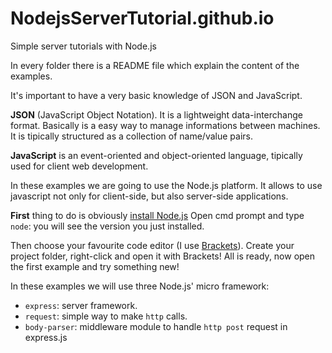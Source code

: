 # NodejsServerTutorial.github.io
Simple server tutorials with Node.js

In every folder there is a README file which explain the content of the examples.

It's important to have a very basic knowledge of JSON and JavaScript.

**JSON** (JavaScript Object Notation).
It is a lightweight data-interchange format. Basically is a easy way to manage informations between machines. It is tipically structured as a collection of name/value pairs. 

**JavaScript** is an event-oriented and object-oriented language, tipically used for client web development. 

In these examples we are going to use the Node.js platform. It allows to use javascript not only for client-side, but also server-side applications. 

**First** thing to do is obviously [install Node.js](https://nodejs.org/it/download/)
Open cmd prompt and type `node`: you will see the version you just installed.

Then choose your favourite code editor (I use [Brackets](http://brackets.io/)). 
Create your project folder, right-click and open it with Brackets! 
All is ready, now open the first example and try something new!

In these examples we will use three Node.js' micro framework:
- `express`: server framework.
- `request`: simple way to make `http` calls.
- `body-parser`: middleware module to handle `http post` request in express.js

